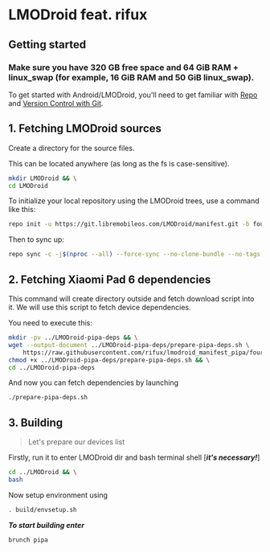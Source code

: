 LMODroid feat. rifux
===========

Getting started
---------------

### Make sure you have 320 GB free space and 64 GiB RAM + linux_swap (for example, 16 GiB RAM and 50 GiB linux_swap).

To get started with Android/LMODroid, you'll need to get
familiar with [Repo](https://source.android.com/source/using-repo.html) and [Version Control with Git](https://source.android.com/source/version-control.html).

## 1. Fetching LMODroid sources

Create a directory for the source files.

This can be located anywhere (as long as the fs is case-sensitive).

```bash
mkdir LMODroid && \
cd LMODroid
```

To initialize your local repository using the LMODroid trees, use a command like this:

```bash
repo init -u https://git.libremobileos.com/LMODroid/manifest.git -b fourteen --git-lfs
```
Then to sync up:

```bash
repo sync -c -j$(nproc --all) --force-sync --no-clone-bundle --no-tags
```

## 2. Fetching Xiaomi Pad 6 dependencies

This command will create directory outside and fetch download script into it. We will use this script to fetch device dependencies.

You need to execute this:

```bash
mkdir -pv ../LMODroid-pipa-deps && \
wget --output-document ../LMODroid-pipa-deps/prepare-pipa-deps.sh \
    https://raw.githubusercontent.com/rifux/lmodroid_manifest_pipa/fourteen/device/pipa-prepare.sh && \
chmod +x ../LMODroid-pipa-deps/prepare-pipa-deps.sh && \
cd ../LMODroid-pipa-deps
```

And now you can fetch dependencies by launching

```bash
./prepare-pipa-deps.sh
```

## 3. Building

> Let's prepare our devices list

Firstly, run it to enter LMODroid dir and bash terminal shell [__*it's necessary!*__]

```bash
cd ../LMODroid && \
bash
```

Now setup environment using

```bash
. build/envsetup.sh
```

__*To start building enter*__

```bash
brunch pipa
```